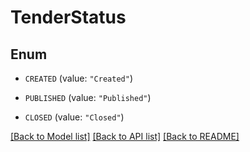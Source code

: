 # TenderStatus

## Enum


* `CREATED` (value: `"Created"`)

* `PUBLISHED` (value: `"Published"`)

* `CLOSED` (value: `"Closed"`)


[[Back to Model list]](../README.md#documentation-for-models) [[Back to API list]](../README.md#documentation-for-api-endpoints) [[Back to README]](../README.md)


